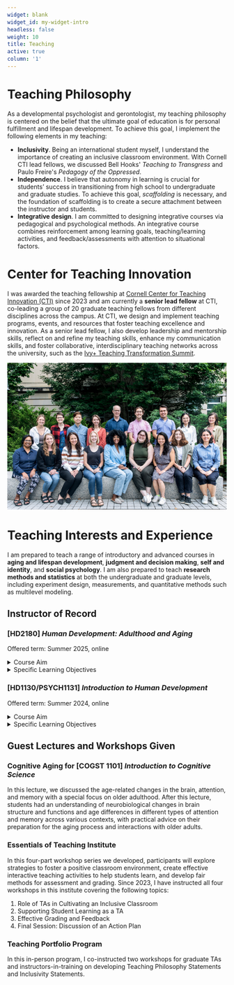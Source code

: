```yaml
---
widget: blank
widget_id: my-widget-intro
headless: false
weight: 10
title: Teaching
active: true
column: '1'
---
```


# Teaching Philosophy
As a developmental psychologist and gerontologist, my teaching philosophy is centered on the belief that the ultimate goal of education is for personal fulfillment and lifespan development. To achieve this goal, I implement the following elements in my teaching: 
- **Inclusivity**. Being an international student myself, I understand the importance of creating an inclusive classroom environment. With Cornell CTI lead fellows, we discussed Bell Hooks' *Teaching to Transgress* and Paulo Freire's *Pedagogy of the Oppressed*.
- **Independence**. I believe that autonomy in learning is crucial for students’ success in transitioning from high school to undergraduate and graduate studies. To achieve this goal, *scaffolding* is necessary, and the foundation of scaffolding is to create a secure attachment between the instructor and students.
- **Integrative design**. I am committed to designing integrative courses via pedagogical and psychological methods. An integrative course combines reinforcement among learning goals, teaching/learning activities, and feedback/assessments with attention to situational factors.


# Center for Teaching Innovation
I was awarded the teaching fellowship at [Cornell Center for Teaching Innovation (CTI)](https://teaching.cornell.edu/grants-awards/graduate-students-postdoctoral-fellows) since 2023 and am currently a **senior lead fellow** at CTI, co-leading a group of 20 graduate teaching fellows from different disciplines across the campus. At CTI, we design and implement teaching programs, events, and resources that foster teaching excellence and innovation. As a senior lead fellow, I also develop leadership and mentorship skills, reflect on and refine my teaching skills, enhance my communication skills, and foster collaborative, interdisciplinary teaching networks across the university, such as the [Ivy+ Teaching Transformation Summit](https://ctl.columbia.edu/graduate-instructors/programs-for-graduate-students/seminars-institutes-for-graduate-students/teaching-transformations/).

<p align="center">
  <img src="CTI.png" width="600"/>
</p>

# Teaching Interests and Experience
I am prepared to teach a range of introductory and advanced courses in **aging and lifespan development**, **judgment and decision making**, **self and identity**, and **social psychology**. I am also prepared to teach **research methods and statistics** at both the undergraduate and graduate levels, including experiment design, measurements, and quantitative methods such as multilevel modeling.

## Instructor of Record
### [HD2180] *Human Development: Adulthood and Aging*
Offered term: Summer 2025, online

<details>
<summary>Course Aim</summary>
<br>
What do we gain and lose as we age? How do our relationships change over time? How does population aging influence our society? How should we approach aging research, and how can we translate our findings into concrete policies? This course provides an overview of biological, cognitive, and socio-emotional development across the adult life span with a particular focus on the later years. We will consider what age-related changes mean for research, clinical, and policy settings. Different aspects of development will be integrated within a multidisciplinary life-span developmental framework.
</details>

<details>
<summary>Specific Learning Objectives</summary>
<br>
By the end of this course, you will: 
  
- Describe changes in different aspects of functioning across the adult life span
- Integrate theoretical perspectives on aging across disciplines
- Read and understand contemporary research in gerontology
- Translate current findings in the aging literature to policy, programs, and practice
- Recognize the great diversity and resilience among older people
- Re-examine your personal attitudes about older people and your own aging process
</details>

### [HD1130/PSYCH1131] *Introduction to Human Development*
Offered term: Summer 2024, online

<details>
<summary>Course Aim</summary>
<br>
Introduction to Human Development provides a broad and foundational overview of the field of human development, starting from conception and ending through the process of death and dying. The course will start with an outline and explanation of the lifespan perspective in human development. The biological beginnings of life and prenatal development will serve as the start of the discussion of human development, followed by an exploration of physical, cognitive, and socioemotional development at each subsequent stage within the lifespan (e.g., infancy, early, middle & late childhood, etc.). Discussion of each developmental stage will highlight major research findings and their real-world application. 
</details>

<details>
<summary>Specific Learning Objectives</summary>
<br>

By the end of this course, you will: 
-	Develop a broad but strong base of knowledge surrounding the field of human development and how human development research is conducted. 
-	Be able to read, understand, and critically think about current research in the field of human development and how research can be applied to the real world. 
-	Gain an understanding of the different developmental stages and what kind of change is occurring across the domains of physical, cognitive, and socioemotional development. 
-	Consider your beliefs about development before the course and reconsider the beliefs that are not supported by research. 
-	Find this class fun and interesting, taking what you learned from the course and being able to apply it in your daily life!
</details>

## Guest Lectures and Workshops Given
### Cognitive Aging for [COGST 1101] *Introduction to Cognitive Science*
In this lecture, we discussed the age-related changes in the brain, attention, and memory with a special focus on older adulthood. After this lecture, students had an understanding of neurobiological changes in brain structure and functions and age differences in different types of attention and memory across various contexts, with practical advice on their preparation for the aging process and interactions with older adults.

### Essentials of Teaching Institute
In this four-part workshop series we developed, participants will explore strategies to foster a positive classroom environment, create effective interactive teaching activities to help students learn, and develop fair methods for assessment and grading. Since 2023, I have instructed all four workshops in this institute covering the following topics:
1. Role of TAs in Cultivating an Inclusive Classroom
2. Supporting Student Learning as a TA
3. Effective Grading and Feedback
4. Final Session: Discussion of an Action Plan

### Teaching Portfolio Program
In this in-person program, I co-instructed two workshops for graduate TAs and instructors-in-training on developing Teaching Philosophy Statements and Inclusivity Statements.


